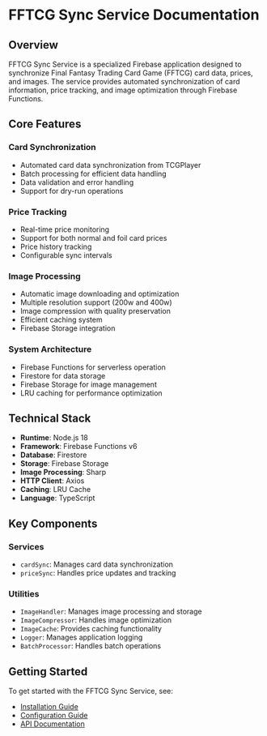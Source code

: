 # FFTCG Sync Service Documentation

## Overview

FFTCG Sync Service is a specialized Firebase application designed to synchronize Final Fantasy Trading Card Game (FFTCG) card data, prices, and images. The service provides automated synchronization of card information, price tracking, and image optimization through Firebase Functions.

## Core Features

### Card Synchronization

- Automated card data synchronization from TCGPlayer
- Batch processing for efficient data handling
- Data validation and error handling
- Support for dry-run operations

### Price Tracking

- Real-time price monitoring
- Support for both normal and foil card prices
- Price history tracking
- Configurable sync intervals

### Image Processing

- Automatic image downloading and optimization
- Multiple resolution support (200w and 400w)
- Image compression with quality preservation
- Efficient caching system
- Firebase Storage integration

### System Architecture

- Firebase Functions for serverless operation
- Firestore for data storage
- Firebase Storage for image management
- LRU caching for performance optimization

## Technical Stack

- **Runtime**: Node.js 18
- **Framework**: Firebase Functions v6
- **Database**: Firestore
- **Storage**: Firebase Storage
- **Image Processing**: Sharp
- **HTTP Client**: Axios
- **Caching**: LRU Cache
- **Language**: TypeScript

## Key Components

### Services

- `cardSync`: Manages card data synchronization
- `priceSync`: Handles price updates and tracking

### Utilities

- `ImageHandler`: Manages image processing and storage
- `ImageCompressor`: Handles image optimization
- `ImageCache`: Provides caching functionality
- `Logger`: Manages application logging
- `BatchProcessor`: Handles batch operations

## Getting Started

To get started with the FFTCG Sync Service, see:

- [Installation Guide](./setup/installation)
- [Configuration Guide](./setup/configuration)
- [API Documentation](./api/)
